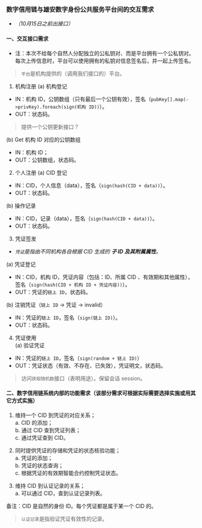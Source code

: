 ### 数字信用链与雄安数字身份公共服务平台间的交互需求					
					
* _（10月15日之前出接口）_

#### 一、交互接口需求					
* 注：本次不给每个自然人分配独立的公私钥对、而是平台拥有一个公私钥对。每次上传信息时，平台可以使用拥有的私钥对信息签名后，并一起上传签名。					

> `平台`是机构提供的（调用我们接口的）平台。


1. 机构注册
(a) 机构登记  
-  IN：机构 ID，公钥数组（只有最后一个公钥有效），签名（`pubKey[].map(->privKey).foreach(sign(机构 ID))`）。  
- OUT：状态码。

> 提供一个公钥更新接口？

(b) Get 机构 ID 对应的公钥数组  
-  IN：机构 ID；  
- OUT：公钥数组，状态码。


2. 个人注册
(a) CID 登记  
-  IN：CID，个人信息（data），签名（`sign(hash(CID + data))`）。  
- OUT：状态码。

(b) 操作记录  
-  IN：CID，记录（data），签名（`sign(hash(CID + data))`）。  
- OUT：状态码。


3. 凭证签发
* _`凭证`是指由不同机构各自根据 CID 生成的 **子 ID 及其附属属性**。_  

(a) 凭证登记  
-  IN：CID，机构 ID，凭证内容（包括：ID、所属 CID 、有效期和其他属性），签名（`sign(hash(CID + 机构 ID + 凭证内容))`）。  
- OUT：凭证的`链上 ID`，状态码。

(b) 注销凭证（`链上 ID` -> 凭证 -> invalid）  
-  IN：凭证的`链上 ID`，签名（`sign(链上 ID)`）。　　
- OUT：状态码。

4. 凭证使用  
(a) 验证凭证  
-  IN：凭证的`链上 ID`，签名（`sign(random + 链上 ID)`）　　
- OUT：凭证状态（有效、不存在、已失效），凭证明文，状态码。

> 访问`获取随机数`接口（表明用途）。保留会话 session。


#### 二、数字信用链系统内部的功能需求（该部分需求可根据实际需要选择实施或用其它方式实施）					
					
1. 维持一个 CID 到凭证的对应关系；  
  a. CID 的添加；  
  b. 通过 CID 查到凭证列表；  
  c. 通过凭证查到 CID。					

2. 同时提供凭证的存储和凭证的状态核验功能；  
  a. 凭证的添加；  
  b. 凭证的状态查询；  
  c. 根据凭证的有效期智能合约控制凭证状态。

3. 维持 CID 到认证记录的关系；  
  a. 可以通过 CID，查到认证记录列表。

备注：CID 是自然的身份 ID。每个凭证都是属于某一个 CID 的。  

> `认证记录`是指验证凭证有效性的记录。
